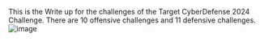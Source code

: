 This is the Write up for the challenges of the Target CyberDefense 2024 Challenge. There are 10 offensive challenges and 11 defensive challenges.\
![image](http://github.com/Tala1122/TargetCyberDefense2024/ctf.png)

